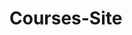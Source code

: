 # Courses-Site
<!-- header -->
<!-- Footer -->
<!-- slider -->
<!-- orderPlaced -->
<!-- content -->
<!-- cart -->
<!-- profile -->

